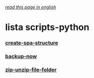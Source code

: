 
###### [read this page in english](https://github.com/jreimao/scripts-python/blob/master/README-en.md)


# lista scripts-python

### [create-spa-structure](https://github.com/jreimao/scripts-python/tree/create-spa-structure/create-spa-structure)

### [backup-now](https://github.com/jreimao/scripts-python/tree/backup-now/backup-now)

### [zip-unzip-file-folder](https://github.com/jreimao/scripts-python/tree/zip-unzip-file-folder/zip-unzip-file-folder)
